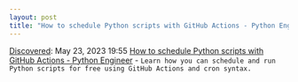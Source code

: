 ```yaml
---
layout: post
title: "How to schedule Python scripts with GitHub Actions - Python Engineer"
---
```

[Discovered](http://rolandtanglao.com/2020/07/29/p1-blogthis-checkvist-list-links-to-blog/): May 23, 2023 19:55  [How to schedule Python scripts with GitHub Actions - Python Engineer](https://www.python-engineer.com/posts/run-python-github-actions/) - `Learn how you can schedule and run Python scripts for free using GitHub Actions and cron syntax.`
